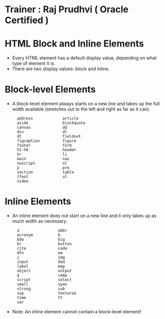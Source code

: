 # Trainer : Raj Prudhvi ( Oracle Certified )
# HTML Block and Inline Elements
* Every HTML element has a default display value, depending on what type of element it is.
* There are two display values: block and inline.
# Block-level Elements
* A block-level element always starts on a new line and takes up the full width available (stretches out to the left and right as far as it can).


        address             article
        aside               blockquote
        canvas              dd
        div                 dl
        dt                  fieldset
        figcaption          figure
        footer              form
        h1-h6               header
        hr                  li
        main                nav
        noscript            ol
        p                   pre
        section             table
        tfoot               ul
        video

# Inline Elements
* An inline element does not start on a new line and it only takes up as much width as necessary.

        a                 abbr
        acronym           b
        bdo               big
        br                button
        cite              code
        dfn               em
        i                 img
        input             kbd
        label             map
        object            output
        q                 samp
        script            select
        small             span
        strong            sub
        sup               textarea
        time              tt
        var

* Note: An inline element cannot contain a block-level element!